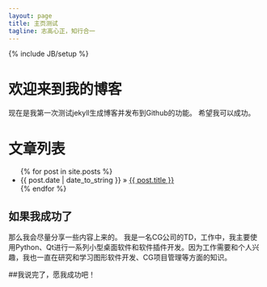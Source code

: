 ```yaml
---
layout: page
title: 主页测试
tagline: 志高心正，知行合一
---
```

{% include JB/setup %}

# 欢迎来到我的博客

现在是我第一次测试jekyll生成博客并发布到Github的功能。
希望我可以成功。


# 文章列表

<ul class="posts">
  {% for post in site.posts %}
    <li><span>{{ post.date | date_to_string }}</span> &raquo; <a href="{{ BASE_PATH }}{{ post.url }}">{{ post.title }}</a></li>
  {% endfor %}
</ul>

## 如果我成功了

那么我会尽量分享一些内容上来的。
我是一名CG公司的TD，工作中，我主要使用Python、Qt进行一系列小型桌面软件和软件插件开发。因为工作需要和个人兴趣，我也一直在研究和学习图形软件开发、CG项目管理等方面的知识。

##我说完了，愿我成功吧！